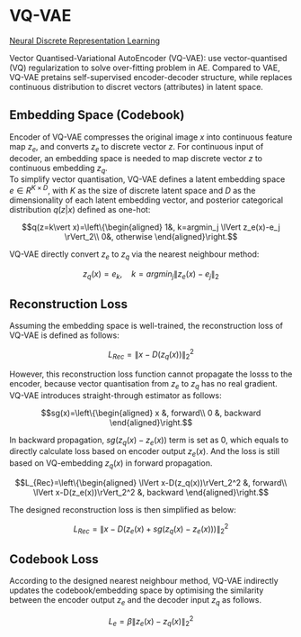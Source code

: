 # VQ-VAE
[Neural Discrete Representation Learning](https://proceedings.neurips.cc/paper/2017/file/7a98af17e63a0ac09ce2e96d03992fbc-Paper.pdf)  

Vector Quantised-Variational AutoEncoder (VQ-VAE): use vector-quantised (VQ) regularization to solve over-fitting problem in AE. Compared to VAE, VQ-VAE pretains self-supervised encoder-decoder structure, while replaces continuous distribution to discret vectors (attributes) in latent space.

## Embedding Space (Codebook)
Encoder of VQ-VAE compresses the original image $x$ into continuous feature map $z_e$, and converts $z_e$ to discrete vector $z$. For continuous input of decoder, an embedding space is needed to map discrete vector $z$ to continuous embedding $z_q$.  
To simplify vector quantisation, VQ-VAE defines a latent embedding space $e\in R^{K\times D}$, with $K$ as the size of discrete latent space and $D$ as the dimensionality of each latent embedding vector, and posterior categorical distribution $q(z|x)$ defined as one-hot:
```math
q(z=k\vert x)=\left\{\begin{aligned}
1&, k=argmin_j \lVert z_e(x)-e_j \rVert_2\\
0&, otherwise
\end{aligned}\right.
```
VQ-VAE directly convert $z_e$ to $z_q$ via the nearest neighbour method:
```math
z_q(x)=e_k,\quad k=argmin_j\lVert z_e(x)-e_j\rVert_2
```

## Reconstruction Loss
Assuming the embedding space is well-trained, the reconstruction loss of VQ-VAE is defined as follows:
```math
L_{Rec}=\lVert x-D(z_q(x))\rVert_2^2
```
However, this reconstruction loss function cannot propagate the losss to the encoder, because vector quantisation from $z_e$ to $z_q$ has no real gradient. VQ-VAE introduces straight-through estimator as follows:
```math
sg(x)=\left\{\begin{aligned}
x &, forward\\
0 &, backward
\end{aligned}\right.
```
In backward propagation, $sg(z_q(x)-z_e(x))$ term is set as 0, which equals to directly calculate loss based on encoder output $z_e(x)$. And the loss is still based on VQ-embedding $z_q(x)$ in forward propagation.
```math
L_{Rec}=\left\{\begin{aligned}
\lVert x-D(z_q(x))\rVert_2^2 &, forward\\
\lVert x-D(z_e(x))\rVert_2^2 &, backward
\end{aligned}\right.
```
The designed reconstruction loss is then simplified as below:
```math
L_{Rec}=\lVert x-D(z_e(x)+sg(z_q(x)-z_e(x))) \rVert_2^2
```

## Codebook Loss
According to the designed nearest neighbour method, VQ-VAE indirectly updates the codebook/embedding space by optimising the similarity between the encoder output $z_e$ and the decoder input $z_q$ as follows.
```math
L_e = \beta\lVert z_e(x)-z_q(x)\rVert_2^2
```








